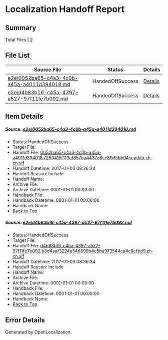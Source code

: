 # <a name='report-top'></a> Localization Handoff Report

## Summary
 Total Files | 2

## File List
 Source File | Status | Details 
 ----------- | ------ | ------- 
 [e2e\0052ba65-c4a3-4c0b-a45a-a4011d394018.md](https://github.com/OpenLocalizationTestOrg/ol-test1/blob/1c05e406ce4cfebaa71d67e9fec9b20b94ddc820/e2e/0052ba65-c4a3-4c0b-a45a-a4011d394018.md) | HandedOffSuccess | [Details](#ac701b1b771522861738b7d0bb50af100c49aa4d1)
 [e2e\d4b83b16-c45a-4397-a527-97f11fe7b092.md](https://github.com/OpenLocalizationTestOrg/ol-test1/blob/1c05e406ce4cfebaa71d67e9fec9b20b94ddc820/e2e/d4b83b16-c45a-4397-a527-97f11fe7b092.md) | HandedOffSuccess | [Details](#de97bfdcf5ac446e9c8ca05dd95357700344a4a313)

## Item Details
##### <a name='ac701b1b771522861738b7d0bb50af100c49aa4d1'></a> Source: [e2e\0052ba65-c4a3-4c0b-a45a-a4011d394018.md](https://github.com/OpenLocalizationTestOrg/ol-test1/blob/1c05e406ce4cfebaa71d67e9fec9b20b94ddc820/e2e/0052ba65-c4a3-4c0b-a45a-a4011d394018.md)
* Status: HandedOffSuccess
* Target File: 
* Handoff File: [0052ba65-c4a3-4c0b-a45a-a4011d394018.7260415f113af857ba4437e6ce89d5bb94ceadab.zh-cn.xlf](https://github.com/OpenLocalizationTestOrg/ol-test1-handoff/blob/76e84f2b9b5edc110908ea91f9a9209e15bc1f3d/ol-handoff/OpenLocalizationTestOrg/ol-test1-zhcn/ci/ht/0052ba65-c4a3-4c0b-a45a-a4011d394018.7260415f113af857ba4437e6ce89d5bb94ceadab.zh-cn.xlf)
* Handoff Datetime: 2017-01-03 08:36:34
* Handoff Reason: Include
* Handoff Name: 
* Archive File: 
* Archive Datetime: 0001-01-01 00:00:00
* Handback File: 
* Handback Datetime: 0001-01-01 00:00:00
* Handback Name: 
* [Back to Top](#report-top)

##### <a name='de97bfdcf5ac446e9c8ca05dd95357700344a4a313'></a> Source: [e2e\d4b83b16-c45a-4397-a527-97f11fe7b092.md](https://github.com/OpenLocalizationTestOrg/ol-test1/blob/1c05e406ce4cfebaa71d67e9fec9b20b94ddc820/e2e/d4b83b16-c45a-4397-a527-97f11fe7b092.md)
* Status: HandedOffSuccess
* Target File: 
* Handoff File: [d4b83b16-c45a-4397-a527-97f11fe7b092.b8d4aaf3224a546899b4e5ba973544ca4c8efbd9.zh-cn.xlf](https://github.com/OpenLocalizationTestOrg/ol-test1-handoff/blob/76e84f2b9b5edc110908ea91f9a9209e15bc1f3d/ol-handoff/OpenLocalizationTestOrg/ol-test1-zhcn/ci/ht/d4b83b16-c45a-4397-a527-97f11fe7b092.b8d4aaf3224a546899b4e5ba973544ca4c8efbd9.zh-cn.xlf)
* Handoff Datetime: 2017-01-03 08:36:34
* Handoff Reason: Include
* Handoff Name: 
* Archive File: 
* Archive Datetime: 0001-01-01 00:00:00
* Handback File: 
* Handback Datetime: 0001-01-01 00:00:00
* Handback Name: 
* [Back to Top](#report-top)


## Error Details

Generated by OpenLocalization.
